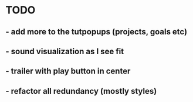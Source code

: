 # TODO

## - add more to the tutpopups (projects, goals etc)

## - sound visualization as I see fit

## - trailer with play button in center

## - refactor all redundancy (mostly styles)